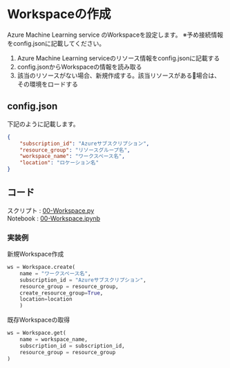 # Workspaceの作成
Azure Machine Learning service のWorkspaceを設定します。
※予め接続情報をconfig.jsonに記載してください。

1. Azure Machine Learning serviceのリソース情報をconfig.jsonに記載する
2. config.jsonからWorkspaceの情報を読み取る
3. 該当のリソースがない場合、新規作成する。該当リソースがある場合は、その環境をロードする

## config.json
下記のように記載します。
```json
{
    "subscription_id": "Azureサブスクリプション",
    "resource_group": "リソースグループ名",
    "workspace_name": "ワークスペース名",
    "location": "ロケーション名"
}
```

## コード ##
スクリプト : [00-Workspace.py](../code/aml_service/00-WorkSpace.py)  
Notebook : [00-Workspace.ipynb](../code/notebook/00-WorkSpace.ipynb)

### 実装例

新規Workspace作成
```python
ws = Workspace.create(
    name = "ワークスペース名",
    subscription_id = "Azureサブスクリプション",
    resource_group = resource_group,
    create_resource_group=True,
    location=location
    )
```


既存Workspaceの取得
```python
ws = Workspace.get(
    name = workspace_name,
    subscription_id = subscription_id,
    resource_group = resource_group
)
```
            



